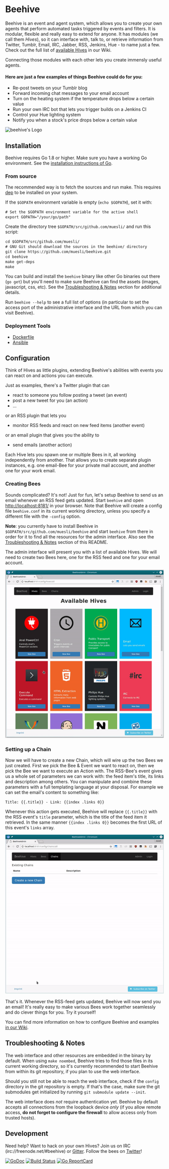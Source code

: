Beehive
=======

Beehive is an event and agent system, which allows you to create your own
agents that perform automated tasks triggered by events and filters. It is
modular, flexible and really easy to extend for anyone. It has modules
(we call them *Hives*), so it can interface with, talk to, or retrieve
information from Twitter, Tumblr, Email, IRC, Jabber, RSS, Jenkins, Hue - to
name just a few. Check out the full list of
[available Hives](https://github.com/muesli/beehive/wiki/Available-Hives) in our Wiki.

Connecting those modules with each other lets you create immensly useful agents.

#### Here are just a few examples of things Beehive could do for you:
* Re-post tweets on your Tumblr blog
* Forward incoming chat messages to your email account
* Turn on the heating system if the temperature drops below a certain value
* Run your own IRC bot that lets you trigger builds on a Jenkins CI
* Control your Hue lighting system
* Notify you when a stock's price drops below a certain value

![beehive's Logo](/assets/logo_256.png?raw=true)

## Installation

Beehive requires Go 1.8 or higher. Make sure you have a working Go environment.
See the [installation instructions of Go](http://golang.org/doc/install.html).

### From source

The recommended way is to fetch the sources and run make.
This requires [dep](https://github.com/golang/dep) to be installed on your system.

If the `$GOPATH` environment variable is empty (`echo $GOPATH`), set it with:
    
    # Set the $GOPATH environment variable for the active shell
    export GOPATH="/your/go/path"

Create the directory tree `$GOPATH/src/github.com/muesli/` and run this script:

    cd $GOPATH/src/github.com/muesli/
    # GNU Git should download the sources in the beehive/ directory
    git clone https://github.com/muesli/beehive.git
    cd beehive
    make get-deps
    make

You can build and install the `beehive` binary like other Go binaries out there (`go get`)
but you'll need to make sure Beehive can find the assets (images, javascript, css, etc).
See the [Troubleshooting & Notes](#TAndN) section for additional details.

Run `beehive --help` to see a full list of options (in particular to set the
access port of the administrative interface and the URL from which you can visit Beehive).

### Deployment Tools
 - [Dockerfile](docker)
 - [Ansible](https://github.com/morbidick/ansible-role-beehive)

## Configuration

Think of Hives as little plugins, extending Beehive's abilities with events you
can react on and actions you can execute.

Just as examples, there's a Twitter plugin that can
 - react to someone you follow posting a tweet (an event)
 - post a new tweet for you (an action)
 - ...

or an RSS plugin that lets you
 - monitor RSS feeds and react on new feed items (another event)

or an email plugin that gives you the ability to
 - send emails (another action)

Each Hive lets you spawn one or multiple Bees in it, all working independently
from another. That allows you to create separate plugin instances, e.g. one
email-Bee for your private mail account, and another one for your work email.

### Creating Bees

Sounds complicated? It's not! Just for fun, let's setup Beehive to send us an
email whenever an RSS feed gets updated. Start `beehive` and open <http://localhost:8181/>
in your browser. Note that Beehive will create a config file `beehive.conf`
in its current working directory, unless you specify a different file with the
`-config` option.

**Note**: you currently have to install Beehive in `$GOPATH/src/github.com/muesli/beehive`
and start `beehive` from there in order for it to find all the resources for the admin interface.
Also see the [Troubleshooting & Notes](#TAndN) section of this README.

The admin interface will present you with a list of available Hives. We will
need to create two Bees here, one for the RSS feed and one for your email
account.

![New Bees](https://github.com/muesli/beehive-docs/raw/master/screencaps/new_bees.gif)

### Setting up a Chain

Now we will have to create a new Chain, which will wire up the two Bees we just
created. First we pick the Bee & Event we want to react on, then we pick the
Bee we want to execute an Action with. The RSS-Bee's event gives us a whole set
of parameters we can work with: the feed item's title, its links and
description among others. You can manipulate and combine these parameters with
a full templating language at your disposal. For example we can set the email's
content to something like:

```
Title: {{.title}} - Link: {{index .links 0}}
```

Whenever this action gets executed, Beehive will replace `{{.title}}` with
the RSS event's `title` parameter, which is the title of the feed item it
retrieved. In the same manner `{{index .links 0}}` becomes the first URL of
this event's `links` array.

![New Chain](https://github.com/muesli/beehive-docs/raw/master/screencaps/new_chain.gif)

That's it. Whenever the RSS-feed gets updated, Beehive will now send you an
email! It's really easy to make various Bees work together seamlessly and do
clever things for you. Try it yourself!

You can find more information on how to configure Beehive and examples
[in our Wiki](https://github.com/muesli/beehive/wiki/Configuration).

<a name="TAndN"></a>

## Troubleshooting & Notes

The web interface and other resources are embedded in the binary by default.
When using `make noembed`, Beehive tries to find those files
in its current working directory, so it's currently recommended to start Beehive from
within its git repository, if you plan to use the web interface.

Should you still not be able to reach the web interface, check if the `config`
directory in the git repository is empty. If that's the case, make sure the
git submodules get initialized by running `git submodule update --init`.

The web interface does *not* require authentication yet. Beehive by default
accepts all connections from the loopback device *only* (if you allow remote
access, **do not forget to configure the firewall** to allow access only from trusted hosts).

## Development

Need help? Want to hack on your own Hives? Join us on IRC (irc://freenode.net/#beehive)
or [Gitter](https://gitter.im/the_beehive/Lobby).
Follow the bees on [Twitter](https://twitter.com/beehive_app)!

[![GoDoc](https://godoc.org/github.com/golang/gddo?status.svg)](https://godoc.org/github.com/muesli/beehive)
[![Build Status](https://travis-ci.org/muesli/beehive.svg?branch=master)](https://travis-ci.org/muesli/beehive)
[![Go ReportCard](http://goreportcard.com/badge/muesli/beehive)](http://goreportcard.com/report/muesli/beehive)
